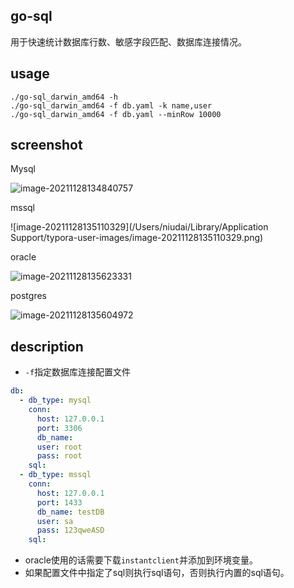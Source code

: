 ## go-sql
用于快速统计数据库行数、敏感字段匹配、数据库连接情况。

## usage

```
./go-sql_darwin_amd64 -h
./go-sql_darwin_amd64 -f db.yaml -k name,user
./go-sql_darwin_amd64 -f db.yaml --minRow 10000
```

## screenshot

Mysql

![image-20211128134840757](https://nnotes.oss-cn-hangzhou.aliyuncs.com/notes/image-20211128134840757.png)

mssql

![image-20211128135110329](/Users/niudai/Library/Application Support/typora-user-images/image-20211128135110329.png)

oracle

![image-20211128135623331](https://nnotes.oss-cn-hangzhou.aliyuncs.com/notes/image-20211128135623331.png)

postgres

![image-20211128135604972](https://nnotes.oss-cn-hangzhou.aliyuncs.com/notes/image-20211128135604972.png)

## description

- `-f`指定数据库连接配置文件

```yaml
db:
  - db_type: mysql
    conn:
      host: 127.0.0.1
      port: 3306
      db_name:
      user: root
      pass: root
    sql:
  - db_type: mssql
    conn:
      host: 127.0.0.1
      port: 1433
      db_name: testDB
      user: sa
      pass: 123qweASD
    sql:
```

- oracle使用的话需要下载`instantclient`并添加到环境变量。
- 如果配置文件中指定了sql则执行sql语句，否则执行内置的sql语句。

